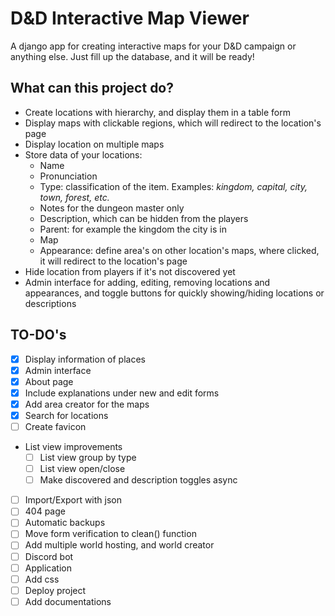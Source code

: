 # D&D Interactive Map Viewer

A django app for creating interactive maps for your D&D campaign or anything else.
Just fill up the database, and it will be ready!

## What can this project do?

- Create locations with hierarchy, and display them in a table form
- Display maps with clickable regions, which will redirect to the location's page
- Display location on multiple maps
- Store data of your locations:
    - Name
    - Pronunciation
    - Type: classification of the item. Examples: *kingdom, capital, city, town, forest, etc.*
    - Notes for the dungeon master only
    - Description, which can be hidden from the players
    - Parent: for example the kingdom the city is in
    - Map
    - Appearance: define area's on other location's maps, where clicked, it will redirect to the location's page
- Hide location from players if it's not discovered yet
- Admin interface for adding, editing, removing locations and appearances, and toggle buttons for quickly 
showing/hiding locations or descriptions


## TO-DO's

- [X] Display information of places
- [X] Admin interface
- [X] About page
- [X] Include explanations under new and edit forms
- [X] Add area creator for the maps
- [X] Search for locations
- [ ] Create favicon
- List view improvements
    - [ ] List view group by type
    - [ ] List view open/close
    - [ ] Make discovered and description toggles async
- [ ] Import/Export with json
- [ ] 404 page
- [ ] Automatic backups 
- [ ] Move form verification to clean() function
- [ ] Add multiple world hosting, and world creator
- [ ] Discord bot
- [ ] Application
- [ ] Add css
- [ ] Deploy project
- [ ] Add documentations
